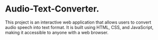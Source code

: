 # Audio-Text-Converter.
This project is an interactive web application that allows users to convert audio speech into text format. It is built using HTML, CSS, and JavaScript, making it accessible to anyone with a web browser.

